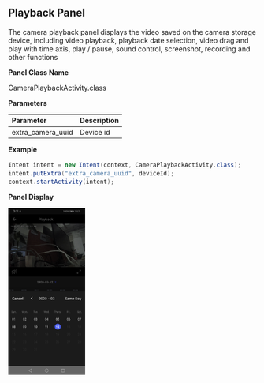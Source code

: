 ## Playback Panel

The camera playback panel displays the video saved on the camera storage device, including video playback, playback date selection, video drag and play with time axis, play / pause, sound control, screenshot, recording and other functions

**Panel Class Name**

CameraPlaybackActivity.class

**Parameters**

| Parameter | Description |
| :------ | :------ |
| extra_camera_uuid | Device id |

**Example**

```java
Intent intent = new Intent(context, CameraPlaybackActivity.class);
intent.putExtra("extra_camera_uuid", deviceId);
context.startActivity(intent);
```

**Panel Display**

<img src="./images/device-2020-03-12-190307.png" alt="回放面板" style="zoom:33%;" />